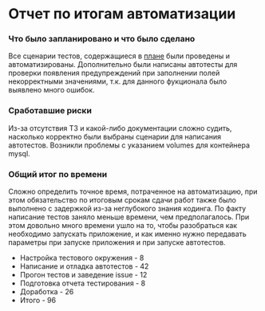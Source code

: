 # Отчет по итогам автоматизации

### Что было запланировано и что было сделано
Все сценарии тестов, содержащиеся в [плане](https://github.com/frantzev/diploma/blob/master/docs/plan.md) были проведены и автоматизированы.
Дополнительно были написаны автотесты для проверки появления предупреждений при заполнении полей некорректными значениями, т.к. для данного фукционала было
выявлено много ошибок.

### Сработавшие риски

Из-за отсутствия ТЗ и какой-либо документации сложно судить, насколько корректно были выбраны сценарии для написания автотестов.
Возникли проблемы с указанием volumes для контейнера mysql.

### Общий итог по времени

Сложно определить точное время, потраченное на автоматизацию, при этом обязательство по итоговым срокам сдачи работ также было выполнено с задержкой из-за неглубокого знания кодинга.
По факту написание тестов заняло меньше времени, чем предполагалось. При этом довольно много времени ушло на то, чтобы разобраться как необходимо запускать
приложение, и как именно нужно передавать параметры при запуске приложения и при запуске автотестов.
* Настройка тестового окружения - 8  
* Написание и отладка автотестов - 42
* Прогон тестов и заведение issue - 12
* Подготовка отчета тестирования - 8
* Доработка - 26
* Итого - 96

